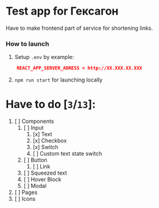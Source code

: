# Test app for Гексагон

Have to make frontend part of service for shortening links.

### How to launch

1. Setup `.env` by example:

```json
    REACT_APP_SERVER_ADRESS = http://XX.XXX.XX.XXX
```

2. `npm run start` for launching locally

# Have to do [`3`/`13`]:

1. [ ] Components
   1. [ ] Input
      1. [x] Text
      2. [x] Checkbox
      3. [x] Switch
      4. [ ] Custom text state switch
   2. [ ] Button
      1. [ ] Link
   3. [ ] Squeezed text
   4. [ ] Hover Block
   5. [ ] Modal
2. [ ] Pages
3. [ ] Icons
